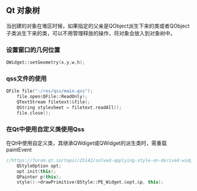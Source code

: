 ## Qt 对象树
当创建的对象在堆区时候，如果指定的父亲是QObject派生下来的类或者QObject子类派生下来的类，可以不用管理释放的操作，将对象会放入到对象树中。


### 设置窗口的几何位置
```cpp
QWidget::setGeometry(x,y,w,h);
```
### qss文件的使用
```cpp
QFile file(":/res/qss/main.qss");
    file.open(QFile::ReadOnly);
    QTextStream filetext(&file);
    QString stylesheet = filetext.readAll();
    file.close();
```
### 在Qt中使用自定义类使用Qss
在Qt中使用自定义类，其继承QWdiget或QWidget的派生类时，需重载paintEvent
```cpp
//https://forum.qt.io/topic/25142/solved-applying-style-on-derived-widget-with-custom-property-failes
    QStyleOption opt;
    opt.init(this);
    QPainter p(this);
    style()->drawPrimitive(QStyle::PE_Widget,&opt,&p, this);
```
